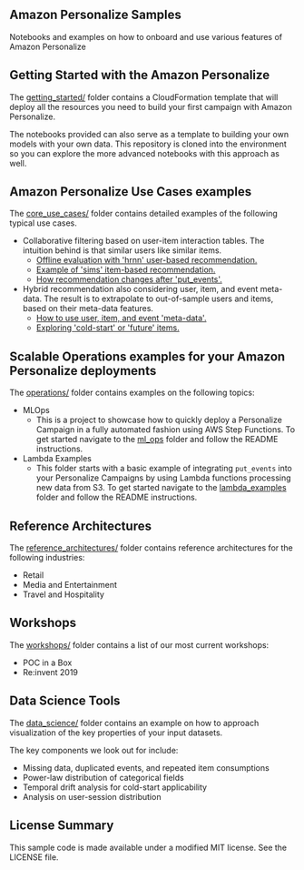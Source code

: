 ## Amazon Personalize Samples

Notebooks and examples on how to onboard and use various features of Amazon Personalize

## Getting Started with the Amazon Personalize

The [getting_started/](getting_started/) folder contains a CloudFormation template that will deploy all the resources you need to build your first campaign with Amazon Personalize. 

The notebooks provided can also serve as a template to building your own models with your own data. This repository is cloned into the environment so you can explore the more advanced notebooks with this approach as well.

## Amazon Personalize Use Cases examples

The [core_use_cases/](core_use_cases/) folder contains detailed examples of the following typical use cases.

* Collaborative filtering based on user-item interaction tables. The intuition behind is that similar users like similar items.
  - [Offline evaluation with 'hrnn' user-based recommendation.](core_use_cases/personalize_temporal_holdout.ipynb)
  - [Example of 'sims' item-based recommendation.](core_use_cases/personalize_sims_smell_tests.ipynb)
  - [How recommendation changes after 'put_events'.](core_use_cases/personalize_putEvents_demo.ipynb)
* Hybrid recommendation also considering user, item, and event meta-data. The result is to extrapolate to out-of-sample users and items, based on their meta-data features.
  - [How to use user, item, and event 'meta-data'.](core_use_cases/personalize_metadata_example.ipynb)
  - [Exploring 'cold-start' or 'future' items.](core_use_cases/personalize_coldstart_demo.ipynb)

## Scalable Operations examples for your Amazon Personalize deployments

The [operations/](operations/) folder contains examples on the following topics:

* MLOps
    - This is a project to showcase how to quickly deploy a Personalize Campaign in a fully automated fashion using AWS Step Functions. To get started navigate to the [ml_ops](opreations/ml_ops/) folder and follow the README instructions.
* Lambda Examples
    - This folder starts with a basic example of integrating `put_events` into your Personalize Campaigns by using Lambda functions processing new data from S3. To get started navigate to the [lambda_examples](opreations/lambda_examples/) folder and follow the README instructions.

## Reference Architectures

The [reference_architectures/](reference_architectures/) folder contains reference architectures for the following industries:

* Retail
* Media and Entertainment
* Travel and Hospitality 

## Workshops

The [workshops/](workshops/) folder contains a list of our most current workshops:

* POC in a Box
* Re:invent 2019

## Data Science Tools

The [data_science/](data_science/) folder contains an example on how to approach visualization of the key properties of your input datasets.

The key components we look out for include:
- Missing data, duplicated events, and repeated item consumptions
- Power-law distribution of categorical fields
- Temporal drift analysis for cold-start applicability
- Analysis on user-session distribution

## License Summary

This sample code is made available under a modified MIT license. See the LICENSE file.
